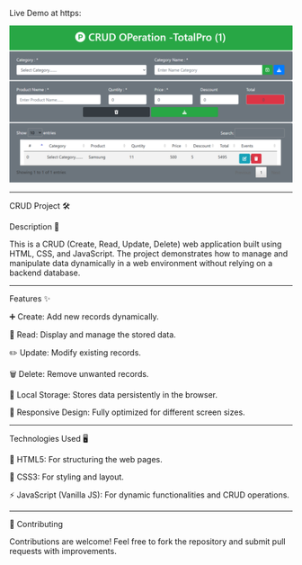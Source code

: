 Live Demo at https:
     
![preview img](/CRUD1.png)
<hr>

CRUD Project 🛠️

Description 📜

This is a CRUD (Create, Read, Update, Delete) web application built using HTML, CSS, and JavaScript. The project demonstrates how to manage and manipulate data dynamically in a web environment without relying on a backend database.
<hr>

Features ✨

➕ Create: Add new records dynamically.

📖 Read: Display and manage the stored data.

✏️ Update: Modify existing records.

🗑️ Delete: Remove unwanted records.

💾 Local Storage: Stores data persistently in the browser.

📱 Responsive Design: Fully optimized for different screen sizes.
<hr>

Technologies Used 🖥️

📄 HTML5: For structuring the web pages.

🎨 CSS3: For styling and layout.

⚡ JavaScript (Vanilla JS): For dynamic functionalities and CRUD operations.
<hr>

🤝 Contributing

Contributions are welcome! Feel free to fork the repository and submit pull requests with improvements.
